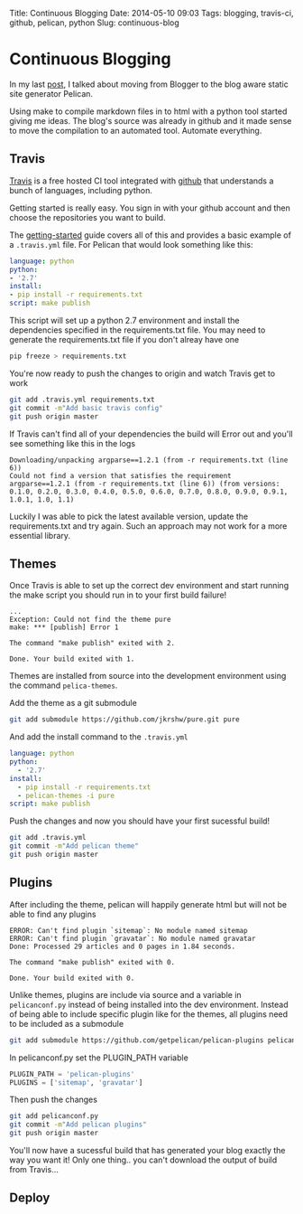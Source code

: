 Title: Continuous Blogging
Date: 2014-05-10 09:03
Tags: blogging, travis-ci, github, pelican, python
Slug: continuous-blog

Continuous Blogging
===================

In my last [post](http://jessek.co.nz/2014/05/pelican-static-blog.html), I talked about moving from Blogger to the blog aware static site generator Pelican.

Using make to compile markdown files in to html with a python tool started giving me ideas. The blog's source was already in github and it made sense to move the compilation to an automated tool. Automate everything.

Travis
------

[Travis](https://travis-ci.org/) is a free hosted CI tool integrated with [github](https://github.com/) that understands a bunch of languages, including python.

Getting started is really easy. You sign in with your github account and then choose the repositories you want to build.

The [getting-started](http://docs.travis-ci.com/user/getting-started/) guide covers all of this and provides a basic example of a ```.travis.yml``` file. For Pelican that would look something like this:

```yaml
language: python
python:
- '2.7'
install:
- pip install -r requirements.txt
script: make publish
```

This script will set up a python 2.7 environment and install the dependencies specified in the requirements.txt file. You may need to generate the requirements.txt file if you don't alreay have one

```bash
pip freeze > requirements.txt
```

You're now ready to push the changes to origin and watch Travis get to work

```bash
git add .travis.yml requirements.txt
git commit -m"Add basic travis config"
git push origin master
```

If Travis can't find all of your dependencies the build will Error out and you'll see something like this in the logs

```
Downloading/unpacking argparse==1.2.1 (from -r requirements.txt (line 6))
Could not find a version that satisfies the requirement argparse==1.2.1 (from -r requirements.txt (line 6)) (from versions: 0.1.0, 0.2.0, 0.3.0, 0.4.0, 0.5.0, 0.6.0, 0.7.0, 0.8.0, 0.9.0, 0.9.1, 1.0.1, 1.0, 1.1)
```

Luckily I was able to pick the latest available version, update the requirements.txt and try again. Such an approach may not work for a more essential library.

Themes
------

Once Travis is able to set up the correct dev environment and start running the make script you should run in to your first build failure!

```
...
Exception: Could not find the theme pure
make: *** [publish] Error 1

The command "make publish" exited with 2.

Done. Your build exited with 1.
```

Themes are installed from source into the development environment using the command ```pelica-themes```.

Add the theme as a git submodule

```bash
git add submodule https://github.com/jkrshw/pure.git pure
```

And add the install command to the ```.travis.yml```

```yaml
language: python
python:
  - '2.7'
install:
  - pip install -r requirements.txt
  - pelican-themes -i pure
script: make publish
```

Push the changes and now you should have your first sucessful build!

```bash
git add .travis.yml
git commit -m"Add pelican theme"
git push origin master
```

Plugins
-------

After including the theme, pelican will happily generate html but will not be able to find any plugins

```
ERROR: Can't find plugin `sitemap`: No module named sitemap
ERROR: Can't find plugin `gravatar`: No module named gravatar
Done: Processed 29 articles and 0 pages in 1.84 seconds.

The command "make publish" exited with 0.

Done. Your build exited with 0.
```

Unlike themes, plugins are include via source and a variable in ```pelicanconf.py``` instead of being installed into the dev environment. Instead of being able to include specific plugin like for the themes, all plugins need to be included as a submodule

```bash
git add submodule https://github.com/getpelican/pelican-plugins pelican-plugins
```

In pelicanconf.py set the PLUGIN_PATH variable

```python
PLUGIN_PATH = 'pelican-plugins'
PLUGINS = ['sitemap', 'gravatar']
```

Then push the changes

```bash
git add pelicanconf.py
git commit -m"Add pelican plugins"
git push origin master
```

You'll now have a sucessful build that has generated your blog exactly the way you want it! Only one thing.. you can't download the output of build from Travis...

Deploy
------